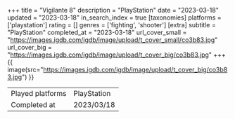 +++
title = "Vigilante 8"
description = "PlayStation"
date = "2023-03-18"
updated = "2023-03-18"
in_search_index = true
[taxonomies]
platforms = ['playstation']
rating = []
genres = ['fighting', 'shooter']
[extra]
subtitle = "PlayStation"
completed_at = "2023-03-18"
url_cover_small = "https://images.igdb.com/igdb/image/upload/t_cover_small/co3b83.jpg"
url_cover_big = "https://images.igdb.com/igdb/image/upload/t_cover_big/co3b83.jpg"
+++
{{ image(src="https://images.igdb.com/igdb/image/upload/t_cover_big/co3b83.jpg") }}

|              |            |
| ------------ | ---------- |
| Played platforms    | PlayStation |
| Completed at | 2023/03/18 |


